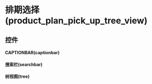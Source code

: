 # 排期选择(product_plan_pick_up_tree_view)  <!-- {docsify-ignore-all} -->




## 控件
#### CAPTIONBAR(captionbar)

#### 搜索栏(searchbar)

#### 树视图(tree)



<script>
 const { createApp } = Vue
  createApp({
    data() {
      return {

      }
    }
  }).use(ElementPlus).mount('#app')
</script>